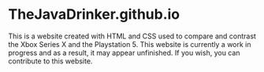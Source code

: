 # TheJavaDrinker.github.io
This is a website created with HTML and CSS used to compare and contrast the Xbox Series X and the Playstation 5.
This website is currently a work in progress and as a result, it may appear unfinished. If you wish, you can contribute to this website.